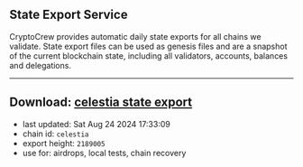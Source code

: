 ## State Export Service
CryptoCrew provides automatic daily state exports for all chains we validate. State export files can be used as genesis files and are a snapshot of the current blockchain state, including all validators, accounts, balances and delegations.

---
**Download: [celestia state export](https://dl-eu2.ccvalidators.com/SERVICE/celestia/celestia_export_2189005.json)**
---

- last updated: Sat Aug 24 2024 17:33:09
- chain id: `celestia`
- export height: `2189005`
- use for: airdrops, local tests, chain recovery
